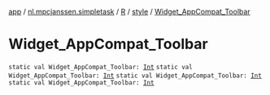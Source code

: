 [app](../../../index.md) / [nl.mpcjanssen.simpletask](../../index.md) / [R](../index.md) / [style](index.md) / [Widget_AppCompat_Toolbar](.)

# Widget_AppCompat_Toolbar

`static val Widget_AppCompat_Toolbar: `[`Int`](https://kotlinlang.org/api/latest/jvm/stdlib/kotlin/-int/index.html)
`static val Widget_AppCompat_Toolbar: `[`Int`](https://kotlinlang.org/api/latest/jvm/stdlib/kotlin/-int/index.html)
`static val Widget_AppCompat_Toolbar: `[`Int`](https://kotlinlang.org/api/latest/jvm/stdlib/kotlin/-int/index.html)
`static val Widget_AppCompat_Toolbar: `[`Int`](https://kotlinlang.org/api/latest/jvm/stdlib/kotlin/-int/index.html)